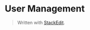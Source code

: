 
# User Management


> Written with [StackEdit](https://stackedit.io/).
<!--stackedit_data:
eyJoaXN0b3J5IjpbMTY3NTg3NDUxOV19
-->